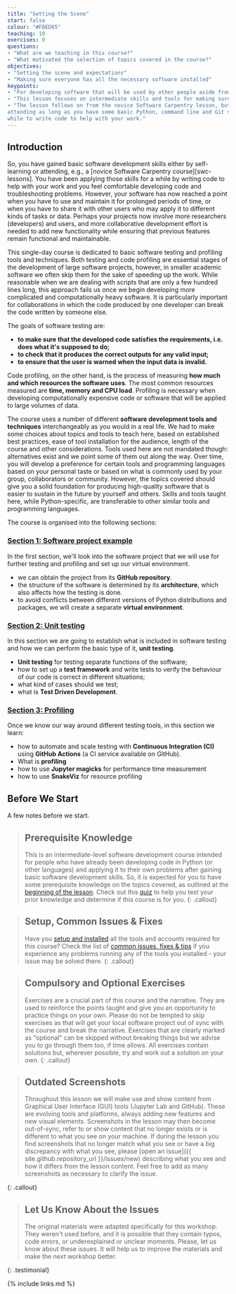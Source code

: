 ```yaml
---
title: "Setting the Scene"
start: false
colour: "#FBED65"
teaching: 10
exercises: 0
questions:
- "What are we teaching in this course?"
- "What motivated the selection of topics covered in the course?"
objectives:
- "Setting the scene and expectations"
- "Making sure everyone has all the necessary software installed"
keypoints:
- "For developing software that will be used by other people aside from you, it is not enough to write code that produces seemingly correct output in a few cases. You have to check that the software performs well in different conditions and with different input data, and if something goes wrong, the user is notified of this."
- "This lesson focuses on intermediate skills and tools for making sure that your software is correct, reliable and fast."
- "The lesson follows on from the novice Software Carpentry lesson, but this is not a prerequisite for
attending as long as you have some basic Python, command line and Git skills and you have been using them for a
while to write code to help with your work."
---
```


## Introduction
So, you have gained basic software development skills either by self-learning or attending,
e.g., a [novice Software Carpentry course][swc-lessons].
You have been applying those skills for a while by writing code to help with your work
and you feel comfortable developing code and troubleshooting problems.
However, your software has now reached a point when you have to use and maintain it 
for prolonged periods of time, or when you have to share it with other users who may apply it to different kinds of tasks or data. 
Perhaps your projects now involve more researchers (developers) and users,
and more collaborative development effort is needed to add new functionality
while ensuring that previous features remain functional and maintainable.

This single-day course is dedicated to basic software testing and profiling tools and techniques.
Both testing and code profiling are essential stages of the development of large software projects,
however, in smaller academic software we often skip them for the sake of speeding up the work. While reasonable 
when we are dealing with scripts that are only a few hundred lines long, this approach fails us once we begin developing 
more complicated and computationally heavy software. It is particularly important for collaborations in which the code produced by one
developer can break the code written by someone else.

The goals of software testing are:
- **to make sure that the developed code satisfies the requirements, i.e. does what it's supposed to do;**
- **to check that it produces the correct outputs for any valid input;**
- **to ensure that the user is warned when the input data is invalid.**

Code profiling, on the other hand, is the process of measuring **how much and which resources the software uses**. 
The most common resources measured are **time, memory and CPU load**. Profiling is necessary when developing
computationally expensive code or software that will be applied to large volumes of data.

The course uses a number of different **software development tools and techniques**
interchangeably as you would in a real life.
We had to make some choices about topics and tools to teach here,
based on established best practices,
ease of tool installation for the audience,
length of the course and other considerations.
Tools used here are not mandated though: 
alternatives exist and we point some of them out along the way.
Over time, you will develop a preference for certain tools and programming languages
based on your personal taste
or based on what is commonly used by your group, collaborators or community.
However, the topics covered should give you a solid foundation for producing 
high-quality software that is easier to sustain in the future by yourself and others.
Skills and tools taught here, while Python-specific,
are transferable to other similar tools and programming languages.

The course is organised into the following sections:

### [Section 1: Software project example](../10-section1-intro/index.html)
In the first section, we'll look into the software project that we will use for further testing and profiling
and set up our virtual environment.

- we can obtain the project from its **GitHub repository**.
- the structure of the software is determined by its **architecture**, which also affects how the testing is done.
- to avoid conflicts between different versions of Python distributions and packages, we will create a separate **virtual environment**.

### [Section 2: Unit testing](../20-section2-intro/index.html)
In this section we are going to establish what is included in software testing and how we can perform the basic type of it, **unit testing**.

- **Unit testing** for testing separate functions of the software;
- how to set up a **test framework** and write tests to verify the behaviour of our code is correct in different situations;
- what kind of cases should we test;
- what is **Test Driven Development**.

### [Section 3: Profiling](../30-section3-intro/index.html)
Once we know our way around different testing tools,
in this section we learn:

- how to automate and scale testing with **Continuous Integration (CI)** using
  **GitHub Actions** (a CI service available on GitHub).
- What is **profiling**
- how to use **Jupyter magicks** for performance time measurement
- how to use **SnakeViz** for resource profiling

## Before We Start

A few notes before we start.

> ## Prerequisite Knowledge
> This is an intermediate-level software development course
> intended for people who have already been developing code in Python (or other languages)
> and applying it to their own problems after gaining basic software development skills.
> So, it is expected for you to have some prerequisite knowledge on the topics covered,
> as outlined at the [beginning of the lesson](../index.html#prerequisites).
> Check out this [quiz](../quiz/index.html) to help you test your prior knowledge
> and determine if this course is for you.
{: .callout}

> ## Setup, Common Issues & Fixes
> Have you [setup and installed](../setup.html) all the tools and accounts required for this course?
> Check the list of [common issues, fixes & tips](../common-issues/index.html)
> if you experience any problems running any of the tools you installed -
> your issue may be solved there.
{: .callout}

> ## Compulsory and Optional Exercises
> Exercises are a crucial part of this course and the narrative.
> They are used to reinforce the points taught
> and give you an opportunity to practice things on your own.
> Please do not be tempted to skip exercises
> as that will get your local software project out of sync with the course and break the narrative.
> Exercises that are clearly marked as "optional" can be skipped without breaking things
> but we advise you to go through them too, if time allows.
> All exercises contain solutions but, wherever possible, try and work out a solution on your own.
{: .callout}

> ## Outdated Screenshots
> Throughout this lesson we will make use and show content
> from Graphical User Interface (GUI) tools (Jupyter Lab and GitHub).
> These are evolving tools and platforms, always adding new features and new visual elements.
> Screenshots in the lesson may then become out-of-sync,
> refer to or show content that no longer exists or is different to what you see on your machine.
> If during the lesson you find screenshots that no longer match what you see
> or have a big discrepancy with what you see,
> please [open an issue]({{ site.github.repository_url }}/issues/new) describing what you see
> and how it differs from the lesson content.
> Feel free to add as many screenshots as necessary to clarify the issue.
> 
{: .callout}

> ## Let Us Know About the Issues
> The original materials were adapted specifically for this workshop. They weren't used before,
> and it is possible that they contain typos, code errors, or underexplained or unclear moments.
> Please, let us know about these issues. It will help us to improve the materials and make
> the next workshop better.
> 
{: .testimonial}

{% include links.md %}

